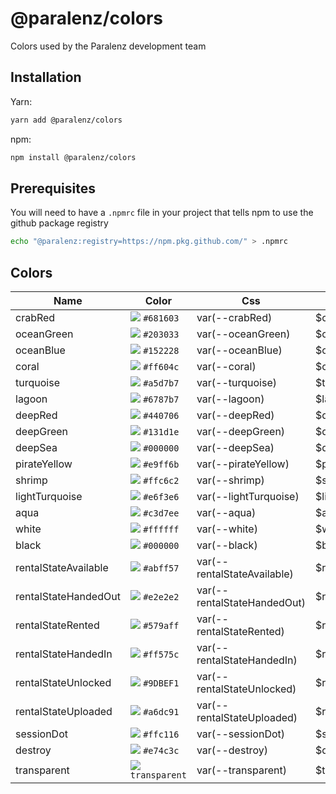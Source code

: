 # @paralenz/colors
Colors used by the Paralenz development team

## Installation
Yarn:
```sh
yarn add @paralenz/colors
```
npm:
```sh
npm install @paralenz/colors
```

## Prerequisites
You will need to have a `.npmrc` file in your project that tells npm to use the github package registry
```sh
echo "@paralenz:registry=https://npm.pkg.github.com/" > .npmrc
```

## Colors
| Name | Color | Css | Scss |
|---|---|---|---|
| crabRed | ![](https://via.placeholder.com/15/681603?text=+) `#681603`  | var(--crabRed) | $crabRed |
| oceanGreen | ![](https://via.placeholder.com/15/203033?text=+) `#203033`  | var(--oceanGreen) | $oceanGreen |
| oceanBlue | ![](https://via.placeholder.com/15/152228?text=+) `#152228`  | var(--oceanBlue) | $oceanBlue |
| coral | ![](https://via.placeholder.com/15/ff604c?text=+) `#ff604c`  | var(--coral) | $coral |
| turquoise | ![](https://via.placeholder.com/15/a5d7b7?text=+) `#a5d7b7`  | var(--turquoise) | $turquoise |
| lagoon | ![](https://via.placeholder.com/15/6787b7?text=+) `#6787b7`  | var(--lagoon) | $lagoon |
| deepRed | ![](https://via.placeholder.com/15/440706?text=+) `#440706`  | var(--deepRed) | $deepRed |
| deepGreen | ![](https://via.placeholder.com/15/131d1e?text=+) `#131d1e`  | var(--deepGreen) | $deepGreen |
| deepSea | ![](https://via.placeholder.com/15/000000?text=+) `#000000`  | var(--deepSea) | $deepSea |
| pirateYellow | ![](https://via.placeholder.com/15/e9ff6b?text=+) `#e9ff6b`  | var(--pirateYellow) | $pirateYellow |
| shrimp | ![](https://via.placeholder.com/15/ffc6c2?text=+) `#ffc6c2`  | var(--shrimp) | $shrimp |
| lightTurquoise | ![](https://via.placeholder.com/15/e6f3e6?text=+) `#e6f3e6`  | var(--lightTurquoise) | $lightTurquoise |
| aqua | ![](https://via.placeholder.com/15/c3d7ee?text=+) `#c3d7ee`  | var(--aqua) | $aqua |
| white | ![](https://via.placeholder.com/15/ffffff?text=+) `#ffffff`  | var(--white) | $white |
| black | ![](https://via.placeholder.com/15/000000?text=+) `#000000`  | var(--black) | $black |
| rentalStateAvailable | ![](https://via.placeholder.com/15/abff57?text=+) `#abff57`  | var(--rentalStateAvailable) | $rentalStateAvailable |
| rentalStateHandedOut | ![](https://via.placeholder.com/15/e2e2e2?text=+) `#e2e2e2`  | var(--rentalStateHandedOut) | $rentalStateHandedOut |
| rentalStateRented | ![](https://via.placeholder.com/15/579aff?text=+) `#579aff`  | var(--rentalStateRented) | $rentalStateRented |
| rentalStateHandedIn | ![](https://via.placeholder.com/15/ff575c?text=+) `#ff575c`  | var(--rentalStateHandedIn) | $rentalStateHandedIn |
| rentalStateUnlocked | ![](https://via.placeholder.com/15/9DBEF1?text=+) `#9DBEF1`  | var(--rentalStateUnlocked) | $rentalStateUnlocked |
| rentalStateUploaded | ![](https://via.placeholder.com/15/a6dc91?text=+) `#a6dc91`  | var(--rentalStateUploaded) | $rentalStateUploaded |
| sessionDot | ![](https://via.placeholder.com/15/ffc116?text=+) `#ffc116`  | var(--sessionDot) | $sessionDot |
| destroy | ![](https://via.placeholder.com/15/e74c3c?text=+) `#e74c3c`  | var(--destroy) | $destroy |
| transparent | ![](https://via.placeholder.com/15/transparent?text=+) `transparent`  | var(--transparent) | $transparent |